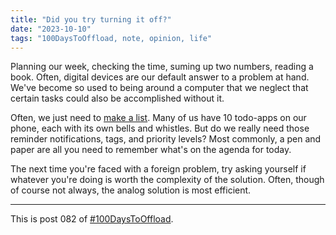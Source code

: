 ```yaml
---
title: "Did you try turning it off?"
date: "2023-10-10"
tags: "100DaysToOffload, note, opinion, life"
---
```


Planning our week, checking the time, suming up two numbers, reading a book. Often, digital devices are our default answer to a problem at hand. We've become so used to being around a computer that we neglect that certain tasks could also be accomplished without it.

Often, we just need to [make a list](/posts/2023-06-25-make-a-list). Many of us have 10 todo-apps on our phone, each with its own bells and whistles. But do we really need those reminder notifications, tags, and priority levels? Most commonly, a pen and paper are all you need to remember what's on the agenda for today.

The next time you're faced with a foreign problem, try asking yourself if whatever you're doing is worth the complexity of the solution. Often, though of course not always, the analog solution is most efficient.

---

This is post 082 of [#100DaysToOffload](https://100daystooffload.com/).

